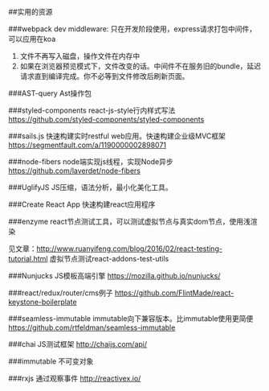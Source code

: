 ##实用的资源

###webpack dev middleware:
只在开发阶段使用，express请求打包中间件，可以应用在koa

1. 文件不再写入磁盘，操作文件在内存中
2. 如果在浏览器预览模式下，文件改变的话。中间件不在服务旧的bundle，延迟请求直到编译完成。你不必等到文件修改后刷新页面。

###AST-query
Ast操作包

###styled-components
react-js-style行内样式写法
https://github.com/styled-components/styled-components


###sails.js
快速构建实时restful web应用。快速构建企业级MVC框架
https://segmentfault.com/a/1190000002898071

###node-fibers
node端实现js线程，实现Node异步
https://github.com/laverdet/node-fibers

###UglifyJS
JS压缩，语法分析，最小化美化工具。

###Create React App
快速构建react应用程序

###enzyme
react节点测试工具，可以测试虚拟节点与真实dom节点，使用浅渲染

见文章：http://www.ruanyifeng.com/blog/2016/02/react-testing-tutorial.html
虚拟节点测试react-addons-test-utils


###Nunjucks
JS模板高端引擎
https://mozilla.github.io/nunjucks/

###react/redux/router/cms例子
https://github.com/FlintMade/react-keystone-boilerplate

###seamless-immutable
immutable向下兼容版本。比immutable使用更简便
https://github.com/rtfeldman/seamless-immutable

###chai
JS测试框架
http://chaijs.com/api/

###immutable
不可变对象

###rxjs
通过观察事件
http://reactivex.io/